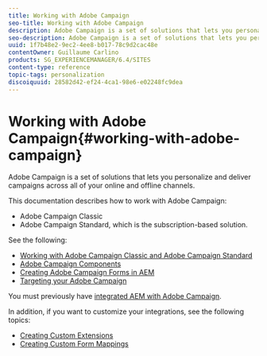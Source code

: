 ```yaml
---
title: Working with Adobe Campaign
seo-title: Working with Adobe Campaign
description: Adobe Campaign is a set of solutions that lets you personalize and deliver campaigns across all of your online and offline channels
seo-description: Adobe Campaign is a set of solutions that lets you personalize and deliver campaigns across all of your online and offline channels
uuid: 1f7b48e2-9ec2-4ee8-b017-78c9d2cac48e
contentOwner: Guillaume Carlino
products: SG_EXPERIENCEMANAGER/6.4/SITES
content-type: reference
topic-tags: personalization
discoiquuid: 28582d42-ef24-4ca1-98e6-e02248fc9dea
---
```


# Working with Adobe Campaign{#working-with-adobe-campaign}

Adobe Campaign is a set of solutions that lets you personalize and deliver campaigns across all of your online and offline channels.

This documentation describes how to work with Adobe Campaign:

* Adobe Campaign Classic 
* Adobe Campaign Standard, which is the subscription-based solution.

See the following:

* [Working with Adobe Campaign Classic and Adobe Campaign Standard](/help/sites/authoring/using/campaign.md)
* [Adobe Campaign Components](/help/sites/authoring/using/adobe-campaign-components.md)
* [Creating Adobe Campaign Forms in AEM](/help/sites/authoring/using/adobe-campaign-forms.md)
* [Targeting your Adobe Campaign](/help/sites/authoring/using/target-adobe-campaign.md)

You must previously have [integrated AEM with Adobe Campaign](/help/sites/administering/using/campaign.md).

In addition, if you want to customize your integrations, see the following topics:

* [Creating Custom Extensions](/help/sites/developing/using/extending-campaign-extensions.md)
* [Creating Custom Form Mappings](/help/sites/developing/using/extending-campaign-form-mapping.md)

